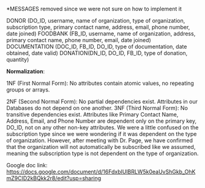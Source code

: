 *MESSAGES removed since we were not sure on how to implement it

DONOR (DO_ID, username, name of organization, type of organization, subscription type, primary contact name, address, email, phone number, date joined)
FOODBANK (FB_ID, username, name of organization, address, primary contact name, phone number, email, date joined)
DOCUMENTATION (DOC_ID, FB_ID, DO_ID, type of documentation, date obtained, date valid)
DONATION(DN_ID, DO_ID, FB_ID, type of donation, quantity)

**Normalization**:

1NF (First Normal Form):
No attributes contain atomic values, no repeating groups or arrays.


2NF (Second Normal Form):
No partial dependencies exist.
Attributes in our Databases do not depend on one another. 
3NF (Third Normal Form):
No transitive dependencies exist.
Attributes like Primary Contact Name, Address, Email, and Phone Number are dependent only on the primary key, DO_ID, not on any other non-key attributes.
We were a little confused on the subscription type since we were wondering if it was dependent on the type of organization. However, after meeting with Dr. Page, we have confirmed that the organization will not automatically be subscribed like we assumed, meaning the subscription type is not dependent on the type of organization.

Google doc link:
https://docs.google.com/document/d/16FdxbIUlBRLW5k0eaUvShGkb_OhKmZ9CID2kBQkk2r8/edit?usp=sharing
